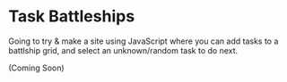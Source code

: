 # Task Battleships
Going to try & make a site using JavaScript where you can add tasks to a battlship grid, and select an unknown/random task to do next. 

(Coming Soon)
